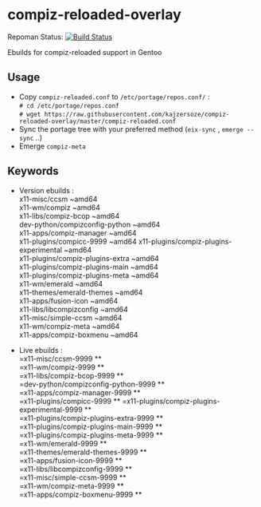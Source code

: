 # compiz-reloaded-overlay

Repoman Status: [![Build Status](https://travis-ci.org/kajzersoze/compiz-reloaded-overlay.svg?branch=master)](https://travis-ci.org/kajzersoze/compiz-reloaded-overlay)

Ebuilds for compiz-reloaded support in Gentoo

Usage
-----

* Copy `compiz-reloaded.conf` to `/etc/portage/repos.conf/`  :  
  `# cd /etc/portage/repos.conf`  
  `# wget https://raw.githubusercontent.com/kajzersoze/compiz-reloaded-overlay/master/compiz-reloaded.conf`
* Sync the portage tree with your preferred method (`eix-sync` , `emerge --sync` ..)
* Emerge `compiz-meta`

Keywords
--------

* Version ebuilds :  
x11-misc/ccsm ~amd64  
x11-wm/compiz ~amd64  
x11-libs/compiz-bcop ~amd64  
dev-python/compizconfig-python ~amd64  
x11-apps/compiz-manager ~amd64  
x11-plugins/compicc-9999 ~amd64
x11-plugins/compiz-plugins-experimental ~amd64  
x11-plugins/compiz-plugins-extra ~amd64  
x11-plugins/compiz-plugins-main ~amd64  
x11-plugins/compiz-plugins-meta ~amd64  
x11-wm/emerald ~amd64  
x11-themes/emerald-themes ~amd64  
x11-apps/fusion-icon ~amd64  
x11-libs/libcompizconfig ~amd64  
x11-misc/simple-ccsm ~amd64  
x11-wm/compiz-meta ~amd64  
x11-apps/compiz-boxmenu ~amd64  

* Live ebuilds :  
=x11-misc/ccsm-9999 **  
=x11-wm/compiz-9999 **  
=x11-libs/compiz-bcop-9999 **  
=dev-python/compizconfig-python-9999 **  
=x11-apps/compiz-manager-9999 **  
=x11-plugins/compicc-9999 **
=x11-plugins/compiz-plugins-experimental-9999 **  
=x11-plugins/compiz-plugins-extra-9999 **  
=x11-plugins/compiz-plugins-main-9999 **  
=x11-plugins/compiz-plugins-meta-9999 **  
=x11-wm/emerald-9999 **  
=x11-themes/emerald-themes-9999 **  
=x11-apps/fusion-icon-9999 **  
=x11-libs/libcompizconfig-9999 **  
=x11-misc/simple-ccsm-9999 **  
=x11-wm/compiz-meta-9999 **  
=x11-apps/compiz-boxmenu-9999 **  
